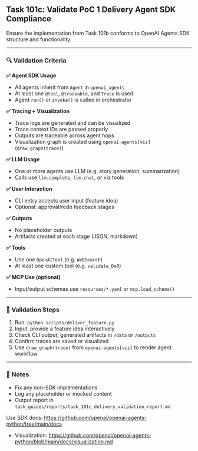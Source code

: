 ## Task 101c: Validate PoC 1 Delivery Agent SDK Compliance

Ensure the implementation from Task 101b conforms to OpenAI Agents SDK structure and functionality.

---

### 🔍 Validation Criteria

**✅ Agent SDK Usage**
- All agents inherit from `Agent` in `openai_agents`
- At least one `@tool`, `@traceable`, and `Trace` is used
- Agent `run()` or `invoke()` is called in orchestrator

**✅ Tracing + Visualization**
- Trace logs are generated and can be visualized
- Trace context IDs are passed properly
- Outputs are traceable across agent hops
- Visualization graph is created using `openai-agents[viz]` (`draw_graph(trace)`)

**✅ LLM Usage**
- One or more agents use LLM (e.g. story generation, summarization)
- Calls use `llm.complete`, `llm.chat`, or via tools

**✅ User Interaction**
- CLI entry accepts user input (feature idea)
- Optional: approval/redo feedback stages

**✅ Outputs**
- No placeholder outputs
- Artifacts created at each stage (JSON, markdown)

**✅ Tools**
- Use one `OpenAITool` (e.g. `WebSearch`)
- At least one custom tool (e.g. `validate_DoR`)

**✅ MCP Use (optional)**
- Input/output schemas use `resources/*.yaml` or `mcp.load_schema()`

---

### 📂 Validation Steps
1. Run: `python scripts/deliver_feature.py`
2. Input: provide a feature idea interactively
3. Check CLI output, generated artifacts in `/data` or `/outputs`
4. Confirm traces are saved or visualized
5. Use `draw_graph(trace)` from `openai-agents[viz]` to render agent workflow

---

### 📌 Notes
- Fix any non-SDK implementations
- Log any placeholder or mocked content
- Output report in `task_guides/reports/task_101c_delivery_validation_report.md`

Use SDK docs: https://github.com/openai/openai-agents-python/tree/main/docs
- Visualization: https://github.com/openai/openai-agents-python/blob/main/docs/visualization.md